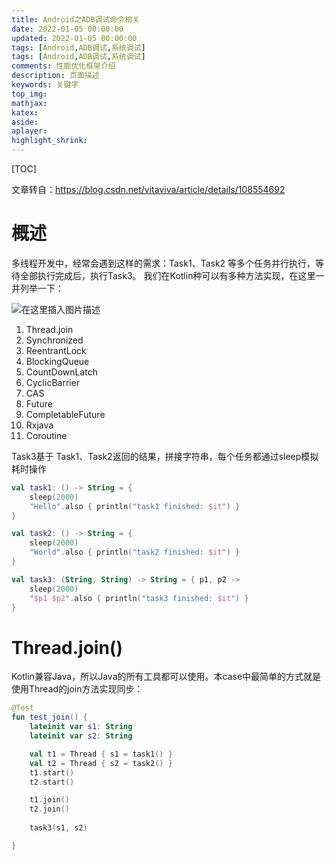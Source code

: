 ```yaml
---
title: Android之ADB调试命令相关
date: 2022-01-05 00:00:00
updated: 2022-01-05 00:00:00
tags: [Android,ADB调试,系统调试]
tags: [Android,ADB调试,系统调试]
comments: 性能优化框架介绍
description: 页面描述
keywords: 关键字
top_img:
mathjax:
katex:
aside:
aplayer:
highlight_shrink:
---
```


[TOC]


文章转自：https://blog.csdn.net/vitaviva/article/details/108554692

# 概述

多线程开发中，经常会遇到这样的需求：Task1、Task2 等多个任务并行执行，等待全部执行完成后，执行Task3。
我们在Kotlin种可以有多种方法实现，在这里一并列举一下：

![在这里插入图片描述](https://gitee.com/frewen1225/ImageUploader/raw/master/FreweniMacBook/202108142159999.png)

1. Thread.join
2. Synchronized
3. ReentrantLock
4. BlockingQueue
5. CountDownLatch
6. CyclicBarrier
7. CAS
8. Future
9. CompletableFuture
10. Rxjava
11. Coroutine



Task3基于 Task1、Task2返回的结果，拼接字符串，每个任务都通过sleep模拟耗时操作

```kotlin
val task1: () -> String = {
    sleep(2000)
    "Hello".also { println("task1 finished: $it") }
}

val task2: () -> String = {
    sleep(2000)
    "World".also { println("task2 finished: $it") }
}

val task3: (String, String) -> String = { p1, p2 ->
    sleep(2000)
    "$p1 $p2".also { println("task3 finished: $it") }
}
```

# Thread.join()

Kotlin兼容Java，所以Java的所有工具都可以使用。本case中最简单的方式就是使用Thread的join方法实现同步：

```kotlin
@Test
fun test_join() {
    lateinit var s1: String
    lateinit var s2: String

    val t1 = Thread { s1 = task1() }
    val t2 = Thread { s2 = task2() }
    t1.start()
    t2.start()

    t1.join()
    t2.join()
    
    task3(s1, s2)

}
```

